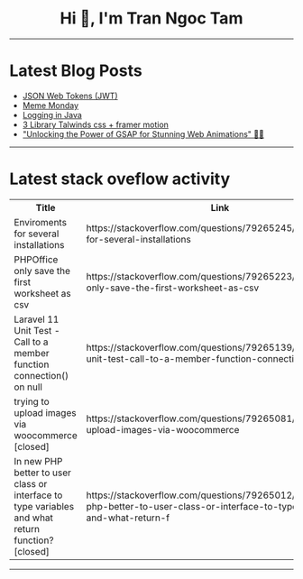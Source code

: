 <h1 align="center">Hi 👋, I'm Tran Ngoc Tam</h1>

---

# Latest Blog Posts 
<!-- BLOG-POST-LIST:START -->
- [JSON Web Tokens &lpar;JWT&rpar;](https://dev.to/nozibul_islam_113b1d5334f/json-web-tokens-jwt-2l4g)
- [Meme Monday](https://dev.to/ben/meme-monday-kem)
- [Logging in Java](https://dev.to/devmercy/logging-in-java-1gp0)
- [3 Library Talwinds css + framer motion](https://dev.to/roisdev/3-library-talwinds-css-framer-motion-2ghc)
- [&quot;Unlocking the Power of GSAP for Stunning Web Animations&quot; 🎨✨](https://dev.to/anticoder03/unlocking-the-power-of-gsap-for-stunning-web-animations-1dk3)
<!-- BLOG-POST-LIST:END -->

---

# Latest stack oveflow activity
<table>
  <tr><th>Title</th><th>Link</th></tr>
  <!-- STACKOVERFLOW:START --><tr><td>Enviroments for several installations</td><td>https://stackoverflow.com/questions/79265245/enviroments-for-several-installations</td></tr><tr><td>PHPOffice only save the first worksheet as csv</td><td>https://stackoverflow.com/questions/79265223/phpoffice-only-save-the-first-worksheet-as-csv</td></tr><tr><td>Laravel 11 Unit Test - Call to a member function connection&lpar;&rpar; on null</td><td>https://stackoverflow.com/questions/79265139/laravel-11-unit-test-call-to-a-member-function-connection-on-null</td></tr><tr><td>trying to upload images via woocommerce [closed]</td><td>https://stackoverflow.com/questions/79265081/trying-to-upload-images-via-woocommerce</td></tr><tr><td>In new PHP better to user class or interface to type variables and what return function? [closed]</td><td>https://stackoverflow.com/questions/79265012/in-new-php-better-to-user-class-or-interface-to-type-variables-and-what-return-f</td></tr><!-- STACKOVERFLOW:END -->
</table>

---


